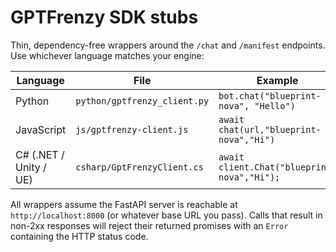 # GPTFrenzy SDK stubs
Thin, dependency-free wrappers around the `/chat` and `/manifest` endpoints.  
Use whichever language matches your engine:

| Language | File | Example |
|----------|------|---------|
|Python    | `python/gptfrenzy_client.py` | `bot.chat("blueprint-nova", "Hello")` |
|JavaScript| `js/gptfrenzy-client.js`     | `await chat(url,"blueprint-nova","Hi")` |
|C# (.NET / Unity / UE)| `csharp/GptFrenzyClient.cs` | `await client.Chat("blueprint-nova","Hi");` |

All wrappers assume the FastAPI server is reachable at `http://localhost:8000`
(or whatever base URL you pass).
Calls that result in non-2xx responses will reject their returned promises with
an `Error` containing the HTTP status code.
